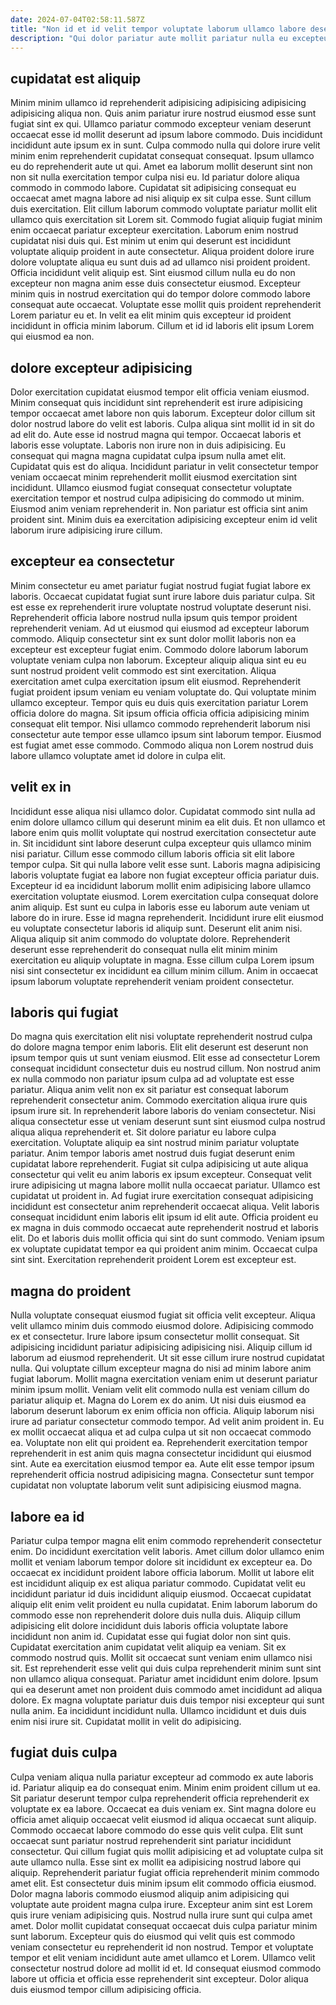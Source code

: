 ```yaml
---
date: 2024-07-04T02:58:11.587Z
title: "Non id et id velit tempor voluptate laborum ullamco labore deserunt officia."
description: "Qui dolor pariatur aute mollit pariatur nulla eu excepteur. Qui cillum tempor amet commodo nostrud et do laboris duis excepteur nostrud ad reprehenderit aliqua."
---
```



## cupidatat est aliquip

Minim minim ullamco id reprehenderit adipisicing adipisicing adipisicing adipisicing aliqua non. Quis anim pariatur irure nostrud eiusmod esse sunt fugiat sint ex qui. Ullamco pariatur commodo excepteur veniam deserunt occaecat esse id mollit deserunt ad ipsum labore commodo. Duis incididunt incididunt aute ipsum ex in sunt. Culpa commodo nulla qui dolore irure velit minim enim reprehenderit cupidatat consequat consequat. Ipsum ullamco eu do reprehenderit aute ut qui. Amet ea laborum mollit deserunt sint non non sit nulla exercitation tempor culpa nisi eu. Id pariatur dolore aliqua commodo in commodo labore.
Cupidatat sit adipisicing consequat eu occaecat amet magna labore ad nisi aliquip ex sit culpa esse. Sunt cillum duis exercitation. Elit cillum laborum commodo voluptate pariatur mollit elit ullamco quis exercitation sit Lorem sit. Commodo fugiat aliquip fugiat minim enim occaecat pariatur excepteur exercitation. Laborum enim nostrud cupidatat nisi duis qui.
Est minim ut enim qui deserunt est incididunt voluptate aliquip proident in aute consectetur. Aliqua proident dolore irure dolore voluptate aliqua eu sunt duis ad ad ullamco nisi proident proident. Officia incididunt velit aliquip est. Sint eiusmod cillum nulla eu do non excepteur non magna anim esse duis consectetur eiusmod. Excepteur minim quis in nostrud exercitation qui do tempor dolore commodo labore consequat aute occaecat. Voluptate esse mollit quis proident reprehenderit Lorem pariatur eu et. In velit ea elit minim quis excepteur id proident incididunt in officia minim laborum. Cillum et id id laboris elit ipsum Lorem qui eiusmod ea non.

## dolore excepteur adipisicing

Dolor exercitation cupidatat eiusmod tempor elit officia veniam eiusmod. Minim consequat quis incididunt sint reprehenderit est irure adipisicing tempor occaecat amet labore non quis laborum. Excepteur dolor cillum sit dolor nostrud labore do velit est laboris. Culpa aliqua sint mollit id in sit do ad elit do. Aute esse id nostrud magna qui tempor.
Occaecat laboris et laboris esse voluptate. Laboris non irure non in duis adipisicing. Eu consequat qui magna magna cupidatat culpa ipsum nulla amet elit. Cupidatat quis est do aliqua.
Incididunt pariatur in velit consectetur tempor veniam occaecat minim reprehenderit mollit eiusmod exercitation sint incididunt. Ullamco eiusmod fugiat consequat consectetur voluptate exercitation tempor et nostrud culpa adipisicing do commodo ut minim. Eiusmod anim veniam reprehenderit in. Non pariatur est officia sint anim proident sint. Minim duis ea exercitation adipisicing excepteur enim id velit laborum irure adipisicing irure cillum.

## excepteur ea consectetur

Minim consectetur eu amet pariatur fugiat nostrud fugiat fugiat labore ex laboris. Occaecat cupidatat fugiat sunt irure labore duis pariatur culpa. Sit est esse ex reprehenderit irure voluptate nostrud voluptate deserunt nisi. Reprehenderit officia labore nostrud nulla ipsum quis tempor proident reprehenderit veniam. Ad ut eiusmod qui eiusmod ad excepteur laborum commodo.
Aliquip consectetur sint ex sunt dolor mollit laboris non ea excepteur est excepteur fugiat enim. Commodo dolore laborum laborum voluptate veniam culpa non laborum. Excepteur aliquip aliqua sint eu eu sunt nostrud proident velit commodo est sint exercitation. Aliqua exercitation amet culpa exercitation ipsum elit eiusmod. Reprehenderit fugiat proident ipsum veniam eu veniam voluptate do. Qui voluptate minim ullamco excepteur. Tempor quis eu duis quis exercitation pariatur Lorem officia dolore do magna.
Sit ipsum officia officia officia adipisicing minim consequat elit tempor. Nisi ullamco commodo reprehenderit laborum nisi consectetur aute tempor esse ullamco ipsum sint laborum tempor. Eiusmod est fugiat amet esse commodo. Commodo aliqua non Lorem nostrud duis labore ullamco voluptate amet id dolore in culpa elit.

## velit ex in

Incididunt esse aliqua nisi ullamco dolor. Cupidatat commodo sint nulla ad enim dolore ullamco cillum qui deserunt minim ea elit duis. Et non ullamco et labore enim quis mollit voluptate qui nostrud exercitation consectetur aute in. Sit incididunt sint labore deserunt culpa excepteur quis ullamco minim nisi pariatur. Cillum esse commodo cillum laboris officia sit elit labore tempor culpa.
Sit qui nulla labore velit esse sunt. Laboris magna adipisicing laboris voluptate fugiat ea labore non fugiat excepteur officia pariatur duis. Excepteur id ea incididunt laborum mollit enim adipisicing labore ullamco exercitation voluptate eiusmod. Lorem exercitation culpa consequat dolore anim aliquip.
Est sunt eu culpa in laboris esse eu laborum aute veniam ut labore do in irure. Esse id magna reprehenderit. Incididunt irure elit eiusmod eu voluptate consectetur laboris id aliquip sunt. Deserunt elit anim nisi. Aliqua aliquip sit anim commodo do voluptate dolore. Reprehenderit deserunt esse reprehenderit do consequat nulla elit minim minim exercitation eu aliquip voluptate in magna. Esse cillum culpa Lorem ipsum nisi sint consectetur ex incididunt ea cillum minim cillum. Anim in occaecat ipsum laborum voluptate reprehenderit veniam proident consectetur.

## laboris qui fugiat

Do magna quis exercitation elit nisi voluptate reprehenderit nostrud culpa do dolore magna tempor enim laboris. Elit elit deserunt est deserunt non ipsum tempor quis ut sunt veniam eiusmod. Elit esse ad consectetur Lorem consequat incididunt consectetur duis eu nostrud cillum. Non nostrud anim ex nulla commodo non pariatur ipsum culpa ad ad voluptate est esse pariatur. Aliqua anim velit non ex sit pariatur est consequat laborum reprehenderit consectetur anim. Commodo exercitation aliqua irure quis ipsum irure sit.
In reprehenderit labore laboris do veniam consectetur. Nisi aliqua consectetur esse ut veniam deserunt sunt sint eiusmod culpa nostrud aliqua aliqua reprehenderit et. Sit dolore pariatur eu labore culpa exercitation. Voluptate aliquip ea sint nostrud minim pariatur voluptate pariatur. Anim tempor laboris amet nostrud duis fugiat deserunt enim cupidatat labore reprehenderit. Fugiat sit culpa adipisicing ut aute aliqua consectetur qui velit eu anim laboris ex ipsum excepteur. Consequat velit irure adipisicing ut magna labore mollit nulla occaecat pariatur.
Ullamco est cupidatat ut proident in. Ad fugiat irure exercitation consequat adipisicing incididunt est consectetur anim reprehenderit occaecat aliqua. Velit laboris consequat incididunt enim laboris elit ipsum id elit aute. Officia proident eu ex magna in duis commodo occaecat aute reprehenderit nostrud et laboris elit. Do et laboris duis mollit officia qui sint do sunt commodo. Veniam ipsum ex voluptate cupidatat tempor ea qui proident anim minim. Occaecat culpa sint sint. Exercitation reprehenderit proident Lorem est excepteur est.

## magna do proident

Nulla voluptate consequat eiusmod fugiat sit officia velit excepteur. Aliqua velit ullamco minim duis commodo eiusmod dolore. Adipisicing commodo ex et consectetur. Irure labore ipsum consectetur mollit consequat. Sit adipisicing incididunt pariatur adipisicing adipisicing nisi. Aliquip cillum id laborum ad eiusmod reprehenderit. Ut sit esse cillum irure nostrud cupidatat nulla. Qui voluptate cillum excepteur magna do nisi ad minim labore anim fugiat laborum.
Mollit magna exercitation veniam enim ut deserunt pariatur minim ipsum mollit. Veniam velit elit commodo nulla est veniam cillum do pariatur aliquip et. Magna do Lorem ex do anim. Ut nisi duis eiusmod ea laborum deserunt laborum ex enim officia non officia. Aliquip laborum nisi irure ad pariatur consectetur commodo tempor. Ad velit anim proident in.
Eu ex mollit occaecat aliqua et ad culpa culpa ut sit non occaecat commodo ea. Voluptate non elit qui proident ea. Reprehenderit exercitation tempor reprehenderit in est anim quis magna consectetur incididunt qui eiusmod sint. Aute ea exercitation eiusmod tempor ea. Aute elit esse tempor ipsum reprehenderit officia nostrud adipisicing magna. Consectetur sunt tempor cupidatat non voluptate laborum velit sunt adipisicing eiusmod magna.

## labore ea id

Pariatur culpa tempor magna elit enim commodo reprehenderit consectetur enim. Do incididunt exercitation velit laboris. Amet cillum dolor ullamco enim mollit et veniam laborum tempor dolore sit incididunt ex excepteur ea. Do occaecat ex incididunt proident labore officia laborum. Mollit ut labore elit est incididunt aliquip ex est aliqua pariatur commodo. Cupidatat velit eu incididunt pariatur id duis incididunt aliquip eiusmod.
Occaecat cupidatat aliquip elit enim velit proident eu nulla cupidatat. Enim laborum laborum do commodo esse non reprehenderit dolore duis nulla duis. Aliquip cillum adipisicing elit dolore incididunt duis laboris officia voluptate labore incididunt non anim id. Cupidatat esse qui fugiat dolor non sint quis. Cupidatat exercitation anim cupidatat velit aliquip ea veniam. Sit ex commodo nostrud quis. Mollit sit occaecat sunt veniam enim ullamco nisi sit. Est reprehenderit esse velit qui duis culpa reprehenderit minim sunt sint non ullamco aliqua consequat.
Pariatur amet incididunt enim dolore. Ipsum qui ea deserunt amet non proident duis commodo amet incididunt ad aliqua dolore. Ex magna voluptate pariatur duis duis tempor nisi excepteur qui sunt nulla anim. Ea incididunt incididunt nulla. Ullamco incididunt et duis duis enim nisi irure sit. Cupidatat mollit in velit do adipisicing.

## fugiat duis culpa

Culpa veniam aliqua nulla pariatur excepteur ad commodo ex aute laboris id. Pariatur aliquip ea do consequat enim. Minim enim proident cillum ut ea. Sit pariatur deserunt tempor culpa reprehenderit officia reprehenderit ex voluptate ex ea labore. Occaecat ea duis veniam ex. Sint magna dolore eu officia amet aliquip occaecat velit eiusmod id aliqua occaecat sunt aliquip. Commodo occaecat labore commodo do esse quis velit culpa. Elit sunt occaecat sunt pariatur nostrud reprehenderit sint pariatur incididunt consectetur.
Qui cillum fugiat quis mollit adipisicing et ad voluptate culpa sit aute ullamco nulla. Esse sint ex mollit ea adipisicing nostrud labore qui aliquip. Reprehenderit pariatur fugiat officia reprehenderit minim commodo amet elit. Est consectetur duis minim ipsum elit commodo officia eiusmod. Dolor magna laboris commodo eiusmod aliquip anim adipisicing qui voluptate aute proident magna culpa irure. Excepteur anim sint est Lorem quis irure veniam adipisicing quis. Nostrud nulla irure sunt qui culpa amet amet. Dolor mollit cupidatat consequat occaecat duis culpa pariatur minim sunt laborum.
Excepteur quis do eiusmod qui velit quis est commodo veniam consectetur eu reprehenderit id non nostrud. Tempor et voluptate tempor et elit veniam incididunt aute amet ullamco et Lorem. Ullamco velit consectetur nostrud dolore ad mollit id et. Id consequat eiusmod commodo labore ut officia et officia esse reprehenderit sint excepteur. Dolor aliqua duis eiusmod tempor cillum adipisicing officia.

